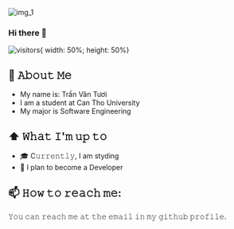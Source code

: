 ![img_1](https://github.com/VanTuoi/VanTuoi/assets/111668239/41bb12a8-0f0a-4fee-9482-03590e6ba86b)
### Hi there 👋
![visitors](https://vbr.wocr.tk/badge?page_id=VanTuoi.VanTuoi&color=00cf0){ width: 50%; height: 50%}

<!--
**VanTuoi/VanTuoi** is a ✨ _special_ ✨ repository because its `README.md` (this file) appears on your GitHub profile.

Here are some ideas to get you started:

- 🔭 I’m currently working on ...
- 🌱 I’m currently learning ...
- 👯 I’m looking to collaborate on ...
- 🤔 I’m looking for help with ...
- 💬 Ask me about ...
- 📫 How to reach me: ...
- 😄 Pronouns: ...
- ⚡ Fun fact: ...
-->

## :book: 𝙰𝚋𝚘𝚞𝚝 𝙼𝚎
  -  My name is: Trần Văn Tươi
  -  I am a student at Can Tho University
  -  My major is Software Engineering

## ⬆ 𝚆𝚑𝚊𝚝 𝙸'𝚖 𝚞𝚙 𝚝𝚘
- 🎓 C𝚞𝚛𝚛𝚎𝚗𝚝𝚕𝚢, I am styding
- 🤔 I plan to become a Developer
## 📫 𝙷𝚘𝚠 𝚝𝚘 𝚛𝚎𝚊𝚌𝚑 𝚖𝚎:
𝚈𝚘𝚞 𝚌𝚊𝚗 𝚛𝚎𝚊𝚌𝚑 𝚖𝚎 𝚊𝚝 𝚝𝚑𝚎 𝚎𝚖𝚊𝚒𝚕 𝚒𝚗 𝚖𝚢 𝚐𝚒𝚝𝚑𝚞𝚋 𝚙𝚛𝚘𝚏𝚒𝚕𝚎.
